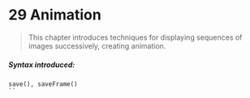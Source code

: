 # 29 Animation

>This chapter introduces techniques for displaying sequences of images successively, creating animation.

##### Syntax introduced:

```
save(), saveFrame()
``
